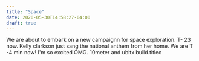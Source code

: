 ```yaml
---
title: "Space"
date: 2020-05-30T14:58:27-04:00
draft: true
---
```

We are about to embark on a new campaignn for space exploration. T- 23 now. Kelly clarkson just sang the national anthem from her home. We are T -4 min now! I'm so excited OMG. 10meter and ubitx build.titlec 

